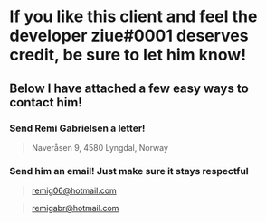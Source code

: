 # If you like this client and feel the developer ziue#0001 deserves credit, be sure to let him know!
## Below I have attached a few easy ways to contact him!

### Send Remi Gabrielsen a letter!
> Naveråsen 9, 4580 Lyngdal, Norway 

### Send him an email! Just make sure it stays respectful
> remig06@hotmail.com

> remigabr@hotmail.com
